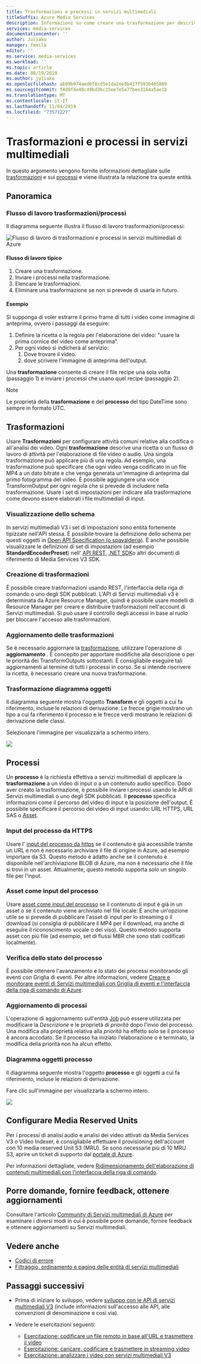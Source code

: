 ```yaml
---
title: Trasformazioni e processi in servizi multimediali
titleSuffix: Azure Media Services
description: Informazioni su come creare una trasformazione per descrivere le regole per l'elaborazione dei video in servizi multimediali di Azure.
services: media-services
documentationcenter: ''
author: Juliako
manager: femila
editor: ''
ms.service: media-services
ms.workload: ''
ms.topic: article
ms.date: 08/19/2019
ms.author: juliako
ms.openlocfilehash: ab99b974aed6f8cd5e1da2ee9b427f593b405889
ms.sourcegitcommit: f4d8f4e48c49bd3bc15ee7e5a77bee3164a5ae1b
ms.translationtype: MT
ms.contentlocale: it-IT
ms.lasthandoff: 11/04/2019
ms.locfileid: "73571227"
---
```

# <a name="transforms-and-jobs-in-media-services"></a>Trasformazioni e processi in servizi multimediali

In questo argomento vengono fornite informazioni dettagliate sulle [trasformazioni](https://docs.microsoft.com/rest/api/media/transforms) e sui [processi](https://docs.microsoft.com/rest/api/media/jobs) e viene illustrata la relazione tra queste entità.

## <a name="overview"></a>Panoramica

### <a name="transformsjobs-workflow"></a>Flusso di lavoro trasformazioni/processi

Il diagramma seguente illustra il flusso di lavoro trasformazioni/processi:

![Flusso di lavoro di trasformazioni e processi in servizi multimediali di Azure](./media/encoding/transforms-jobs.png)

#### <a name="typical-workflow"></a>Flusso di lavoro tipico

1. Creare una trasformazione.
2. Inviare i processi nella trasformazione.
3. Elencare le trasformazioni.
4. Eliminare una trasformazione se non si prevede di usarla in futuro.

#### <a name="example"></a>Esempio

Si supponga di voler estrarre il primo frame di tutti i video come immagine di anteprima, ovvero i passaggi da eseguire:

1. Definire la ricetta o la regola per l'elaborazione dei video: "usare la prima cornice del video come anteprima".
2. Per ogni video si indicherà al servizio:
    1. Dove trovare il video.
    2. dove scrivere l'immagine di anteprima dell'output.

Una **trasformazione** consente di creare il file recipe una sola volta (passaggio 1) e inviare i processi che usano quel recipe (passaggio 2).

> [!NOTE]
> Le proprietà della **trasformazione** e del **processo** del tipo DateTime sono sempre in formato UTC.

## <a name="transforms"></a>Trasformazioni

Usare **Trasformazioni** per configurare attività comuni relative alla codifica o all'analisi dei video. Ogni **trasformazione** descrive una ricetta o un flusso di lavoro di attività per l'elaborazione di file video o audio. Una singola trasformazione può applicare più di una regola. Ad esempio, una trasformazione può specificare che ogni video venga codificato in un file MP4 a un dato bitrate e che venga generata un'immagine di anteprima dal primo fotogramma del video. È possibile aggiungere una voce TransformOutput per ogni regola che si prevede di includere nella trasformazione. Usare i set di impostazioni per indicare alla trasformazione come devono essere elaborati i file multimediali di input.

### <a name="viewing-schema"></a>Visualizzazione dello schema

In servizi multimediali V3 i set di impostazioni sono entità fortemente tipizzate nell'API stessa. È possibile trovare la definizione dello schema per questi oggetti in [Open API Specification (o spavalderia)](https://github.com/Azure/azure-rest-api-specs/tree/master/specification/mediaservices/resource-manager/Microsoft.Media/stable/2018-07-01). È anche possibile visualizzare le definizioni di set di impostazioni (ad esempio **StandardEncoderPreset**) nell' [API REST](https://docs.microsoft.com/rest/api/media/transforms/createorupdate#standardencoderpreset), [.NET SDK](https://docs.microsoft.com/dotnet/api/microsoft.azure.management.media.models.standardencoderpreset?view=azure-dotnet)o altri documenti di riferimento di Media Services V3 SDK.

### <a name="creating-transforms"></a>Creazione di trasformazioni

È possibile creare trasformazioni usando REST, l'interfaccia della riga di comando o uno degli SDK pubblicati. L'API di Servizi multimediali v3 è determinata da Azure Resource Manager, quindi è possibile usare modelli di Resource Manager per creare e distribuire trasformazioni nell'account di Servizi multimediali. Si può usare il controllo degli accessi in base al ruolo per bloccare l'accesso alle trasformazioni.

### <a name="updating-transforms"></a>Aggiornamento delle trasformazioni

Se è necessario aggiornare la [trasformazione](https://docs.microsoft.com/rest/api/media/transforms), utilizzare l'operazione di **aggiornamento** . È concepito per apportare modifiche alla descrizione o per le priorità dei TransformOutputs sottostanti. È consigliabile eseguire tali aggiornamenti al termine di tutti i processi in corso. Se si intende riscrivere la ricetta, è necessario creare una nuova trasformazione.

### <a name="transform-object-diagram"></a>Trasformazione diagramma oggetti

Il diagramma seguente mostra l'oggetto **Transform** e gli oggetti a cui fa riferimento, incluse le relazioni di derivazione. Le frecce grigie mostrano un tipo a cui fa riferimento il processo e le frecce verdi mostrano le relazioni di derivazione delle classi.

Selezionare l'immagine per visualizzarla a schermo intero.  

<a href="./media/api-diagrams/transform-large.png" target="_blank"><img src="./media/api-diagrams/transform-small.png"></a>

## <a name="jobs"></a>Processi

Un **processo** è la richiesta effettiva a servizi multimediali di applicare la **trasformazione** a un video di input o a un contenuto audio specifico. Dopo aver creato la trasformazione, è possibile inviare i processi usando le API di Servizi multimediali o uno degli SDK pubblicati. Il **processo** specifica informazioni come il percorso del video di input e la posizione dell'output. È possibile specificare il percorso del video di input usando: URL HTTPS, URL SAS o [Asset](https://docs.microsoft.com/rest/api/media/assets).  

### <a name="job-input-from-https"></a>Input del processo da HTTPS

Usare l' [input del processo da https](job-input-from-http-how-to.md) se il contenuto è già accessibile tramite un URL e non è necessario archiviare il file di origine in Azure, ad esempio importare da S3. Questo metodo è adatto anche se il contenuto è disponibile nell'archiviazione BLOB di Azure, ma non è necessario che il file si trovi in un asset. Attualmente, questo metodo supporta solo un singolo file per l'input.

### <a name="asset-as-job-input"></a>Asset come input del processo

Usare [asset come input del processo](job-input-from-local-file-how-to.md) se il contenuto di input è già in un asset o se il contenuto viene archiviato nel file locale. È anche un'opzione utile se si prevede di pubblicare l'asset di input per lo streaming o il download (si consiglia di pubblicare il MP4 per il download, ma anche di eseguire il riconoscimento vocale o del viso). Questo metodo supporta asset con più file (ad esempio, set di flussi MBR che sono stati codificati localmente).

### <a name="checking-job-progress"></a>Verifica dello stato del processo

È possibile ottenere l'avanzamento e lo stato dei processi monitorando gli eventi con Griglia di eventi. Per altre informazioni, vedere [Creare e monitorare eventi di Servizi multimediali con Griglia di eventi e l'interfaccia della riga di comando di Azure](job-state-events-cli-how-to.md).

### <a name="updating-jobs"></a>Aggiornamento di processi

L'operazione di aggiornamento sull'entità [Job](https://docs.microsoft.com/rest/api/media/jobs) può essere utilizzata per modificare la *Descrizione* e le proprietà di *priorità* dopo l'invio del processo. Una modifica alla proprietà relativa alla *priorità* ha effetto solo se il processo è ancora accodato. Se il processo ha iniziato l'elaborazione o è terminato, la modifica della priorità non ha alcun effetto.

### <a name="job-object-diagram"></a>Diagramma oggetti processo

Il diagramma seguente mostra l'oggetto **processo** e gli oggetti a cui fa riferimento, incluse le relazioni di derivazione.

Fare clic sull'immagine per visualizzarla a schermo intero.  

<a href="./media/api-diagrams/job-large.png" target="_blank"><img src="./media/api-diagrams/job-small.png"></a>

## <a name="configure-media-reserved-units"></a>Configurare Media Reserved Units

Per i processi di analisi audio e analisi dei video attivati da Media Services V3 o Video Indexer, è consigliabile effettuare il provisioning dell'account con 10 media reserved Unit S3 (MRU). Se sono necessarie più di 10 MRU S3, aprire un ticket di supporto dal [portale di Azure](https://portal.azure.com/).

Per informazioni dettagliate, vedere [Ridimensionamento dell'elaborazione di contenuti multimediali con l'interfaccia della riga di comando](media-reserved-units-cli-how-to.md).

## <a name="ask-questions-give-feedback-get-updates"></a>Porre domande, fornire feedback, ottenere aggiornamenti

Consultare l'articolo [Community di Servizi multimediali di Azure](media-services-community.md) per esaminare i diversi modi in cui è possibile porre domande, fornire feedback e ottenere aggiornamenti su Servizi multimediali.

## <a name="see-also"></a>Vedere anche

* [Codici di errore](https://docs.microsoft.com/rest/api/media/jobs/get#joberrorcode)
* [Filtraggio, ordinamento e paging delle entità di servizi multimediali](entities-overview.md)

## <a name="next-steps"></a>Passaggi successivi

- Prima di iniziare lo sviluppo, vedere [sviluppo con le API di servizi multimediali V3](media-services-apis-overview.md) (include informazioni sull'accesso alle API, alle convenzioni di denominazione e così via).
- Vedere le esercitazioni seguenti:

    - [Esercitazione: codificare un file remoto in base all'URL e trasmettere il video](stream-files-tutorial-with-rest.md)
    - [Esercitazione: caricare, codificare e trasmettere in streaming video](stream-files-tutorial-with-api.md)
    - [Esercitazione: analizzare i video con servizi multimediali V3](analyze-videos-tutorial-with-api.md)
